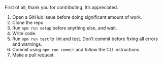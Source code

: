 First of all, thank you for contributing. It’s appreciated.

1. Open a GitHub issue before doing significant amount of work.
2. Clone the repo
4. Run `npm run setup` before anything else, and wait.
5. Write code.
6. Run `npm run test` to lint and test. Don’t commit before fixing all errors and warnings.
7. Commit using `npm run commit` and follow the CLI instructions
8. Make a pull request.
